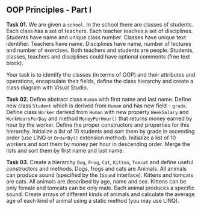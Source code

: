## OOP Principles - Part I

**Task 01.** We are given a `school`. In the school there are classes of students. Each class has a set of teachers. Each teacher teaches a set of disciplines. Students have name and unique class number. Classes have unique text identifier. Teachers have name. Disciplines have name, number of lectures and number of exercises. Both teachers and students are people. Students, classes, teachers and disciplines could have optional comments (free text block).

Your task is to identify the classes (in terms of  OOP) and their attributes and operations, encapsulate their fields, define the class hierarchy and create a class diagram with Visual Studio.

**Task 02.** Define abstract class `Human` with first name and last name. Define new class `Student` which is derived from `Human` and has new field – `grade`. Define class `Worker` derived from `Human` with new property `WeekSalary` and `WorkHoursPerDay` and method `MoneyPerHour()` that returns money earned by hour by the worker. Define the proper constructors and properties for this hierarchy. Initialize a list of 10 students and sort them by grade in ascending order (use LINQ or `OrderBy()` extension method). Initialize a list of 10 workers and sort them by money per hour in descending order. Merge the lists and sort them by first name and last name.

**Task 03.** Create a hierarchy `Dog`, `Frog`, `Cat`, `Kitten`, `Tomcat` and define useful constructors and methods. Dogs, frogs and cats are Animals. All animals can produce sound (specified by the `ISound` interface). Kittens and tomcats are cats. All animals are described by age, name and sex. Kittens can be only female and tomcats can be only male. Each animal produces a specific sound. Create arrays of different kinds of animals and calculate the average age of each kind of animal using a static method (you may use LINQ).